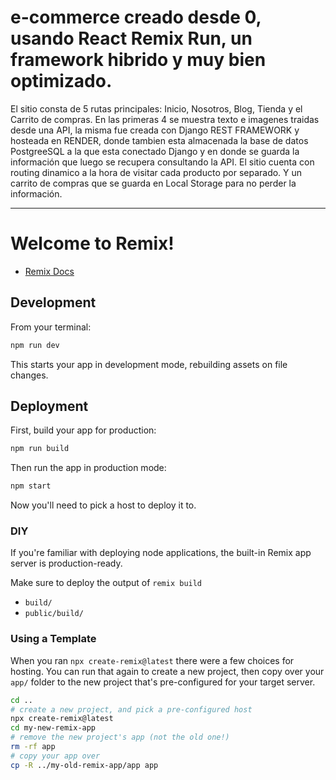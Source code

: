 # e-commerce creado desde 0, usando React Remix Run, un framework hibrido y muy bien optimizado.
El sitio consta de 5 rutas principales: Inicio, Nosotros, Blog, Tienda y el Carrito de compras. En las primeras 4 se muestra texto e imagenes traidas desde una API, la misma fue creada con Django REST FRAMEWORK y hosteada en RENDER, donde tambien esta almacenada la base de datos PostgreeSQL a la que esta conectado Django y en donde se guarda la información que luego se recupera consultando la API. El sitio cuenta con routing dinamico a la hora de visitar cada producto por separado. Y un carrito de compras que se guarda en Local Storage para no perder la información.

--------------------------------------------------------------------------------------------------------------------------------

# Welcome to Remix!

- [Remix Docs](https://remix.run/docs)

## Development

From your terminal:

```sh
npm run dev
```

This starts your app in development mode, rebuilding assets on file changes.

## Deployment

First, build your app for production:

```sh
npm run build
```

Then run the app in production mode:

```sh
npm start
```

Now you'll need to pick a host to deploy it to.

### DIY

If you're familiar with deploying node applications, the built-in Remix app server is production-ready.

Make sure to deploy the output of `remix build`

- `build/`
- `public/build/`

### Using a Template

When you ran `npx create-remix@latest` there were a few choices for hosting. You can run that again to create a new project, then copy over your `app/` folder to the new project that's pre-configured for your target server.

```sh
cd ..
# create a new project, and pick a pre-configured host
npx create-remix@latest
cd my-new-remix-app
# remove the new project's app (not the old one!)
rm -rf app
# copy your app over
cp -R ../my-old-remix-app/app app
```
